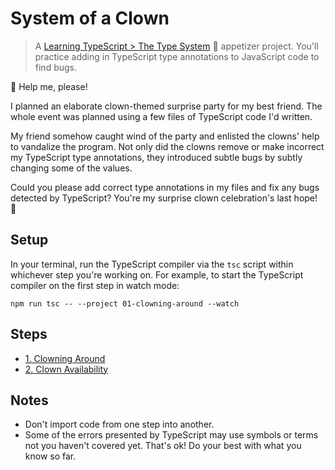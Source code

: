 # System of a Clown

> A [Learning TypeScript > The Type System](https://learning-typescript.com/the-type-system) 🥗 appetizer project.
> You'll practice adding in TypeScript type annotations to JavaScript code to find bugs.

🎈 Help me, please!

I planned an elaborate clown-themed surprise party for my best friend.
The whole event was planned using a few files of TypeScript code I'd written.

My friend somehow caught wind of the party and enlisted the clowns' help to vandalize the program.
Not only did the clowns remove or make incorrect my TypeScript type annotations, they introduced subtle bugs by subtly changing some of the values.

Could you please add correct type annotations in my files and fix any bugs detected by TypeScript?
You're my surprise clown celebration's last hope! 🤡

## Setup

In your terminal, run the TypeScript compiler via the `tsc` script within whichever step you're working on.
For example, to start the TypeScript compiler on the first step in watch mode:

```shell
npm run tsc -- --project 01-clowning-around --watch
```

## Steps

- [1. Clowning Around](./01-clowning-around)
- [2. Clown Availability](./02-clown-availability)

## Notes

- Don't import code from one step into another.
- Some of the errors presented by TypeScript may use symbols or terms not you haven't covered yet. That's ok! Do your best with what you know so far.
